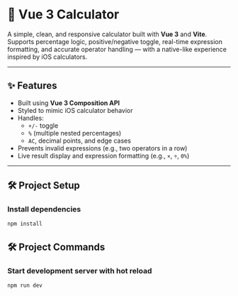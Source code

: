# 🧮 Vue 3 Calculator

A simple, clean, and responsive calculator built with **Vue 3** and **Vite**.  
Supports percentage logic, positive/negative toggle, real-time expression formatting, and accurate operator handling — with a native-like experience inspired by iOS calculators.

---

## ✨ Features

- Built using **Vue 3 Composition API**
- Styled to mimic iOS calculator behavior
- Handles:
  - `+/-` toggle
  - `%` (multiple nested percentages)
  - `AC`, decimal points, and edge cases
- Prevents invalid expressions (e.g., two operators in a row)
- Live result display and expression formatting (e.g., `×`, `÷`, `0%`)

---

## 🛠 Project Setup

### Install dependencies

```bash
npm install
```

## 🛠 Project Commands

### Start development server with hot reload

```bash
npm run dev
